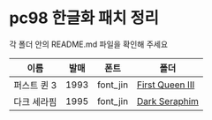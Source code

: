 # pc98 한글화 패치 정리

각 폴더 안의 README.md 파일을 확인해 주세요</br>

|이름|발매|폰트|폴더|
|--|--|--|--|
|퍼스트 퀸 3|1993|font_jin|[First Queen III](https://github.com/ybaik/pc98-ko-patch/tree/main/patches/First%20Queen%20III)|
|다크 세라핌|1995|font_jin|[Dark Seraphim](https://github.com/ybaik/pc98-ko-patch/tree/main/patches/Dark%20Seraphim)|